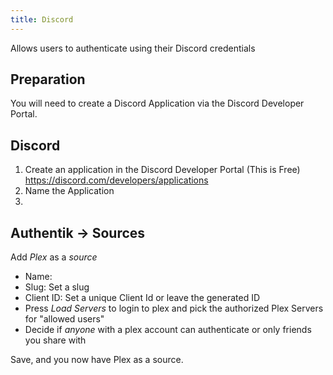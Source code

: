```yaml
---
title: Discord
---
```


Allows users to authenticate using their Discord credentials

## Preparation

You will need to create a Discord Application via the Discord Developer Portal.  


## Discord

1. Create an application in the Discord Developer Portal (This is Free) https://discord.com/developers/applications
2. Name the Application
3. 

## Authentik -> Sources

Add _Plex_ as a _source_

- Name: <Choose a name>
- Slug: Set a slug
- Client ID: Set a unique Client Id or leave the generated ID
- Press _Load Servers_ to login to plex and pick the authorized Plex Servers for "allowed users"
- Decide if *anyone* with a plex account can authenticate or only friends you share with

Save, and you now have Plex as a source.

